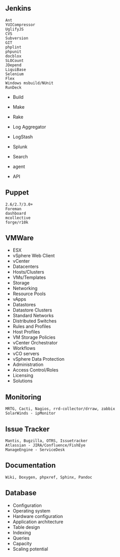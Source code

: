 Jenkins
-------
    Ant
    YUICompressor
    UglifyJS
    CVS
    Subversion
    GIT
    phplint
    phpunit
    docblox
    SLOCount
    JDepend
    LiquiBase
    Selenium
    Flex
    Windows msbuild/NUnit
    RunDeck

* Build
 * Make
 * Rake

* Log Aggregator
 * LogStash

* Splunk
 * Search
 * agent
 * API

Puppet
------
    2.6/2.7/3.0+
    Foreman
    dashboard
    mcollective
    forge/r10k

VMWare
------
* ESX
* vSphere Web Client
* vCenter
 * Datacenters
 * Hosts/Clusters
 * VMs/Templates
 * Storage
 * Networking
 * Resource Pools
 * vApps
 * Datastores
 * Datastore Clusters
 * Standard Networks
 * Distributed Switches
* Rules and Profiles
 * Host Profiles
 * VM Storage Policies
* vCenter Orchestrator
 * Workflows
 * vCO servers
* vSphere Data Protection
* Administration
 * Access Control/Roles
 * Licensing
 * Solutions

Monitoring
----------
    MRTG, Cacti, Nagios, rrd-collector/drraw, zabbix
    SolarWinds - ipMonitor

Issue Tracker
-------------
    Mantis, Bugzilla, OTRS, Issuetracker
    Atlassian - JIRA/Confluence/FishEye
    ManageEngine - ServiceDesk
    
Documentation
-------------
    Wiki, Doxygen, phpxref, Sphinx, Pandoc

Database
--------
* Configuration
* Operating system
* Hardware configuration
* Application architecture
* Table design
* Indexing
* Queries
* Capacity
* Scaling potential
